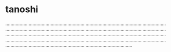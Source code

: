 # tanoshi

..................................................................................................................................................................................................................................................................................................................................................................................................................................................................................................................................................................................................................